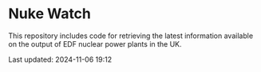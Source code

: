 # Nuke Watch

This repository includes code for retrieving the latest information available on the output of EDF nuclear power plants in the UK.

Last updated: 2024-11-06 19:12